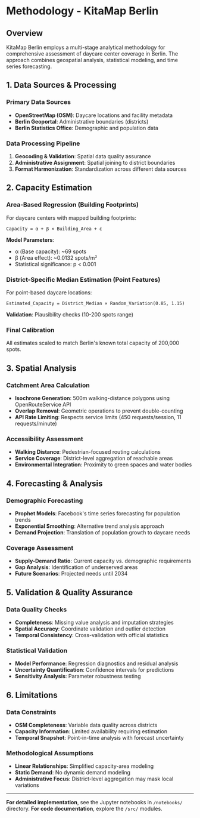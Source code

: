 # Methodology - KitaMap Berlin

## Overview

KitaMap Berlin employs a multi-stage analytical methodology for comprehensive assessment of daycare center coverage in Berlin. The approach combines geospatial analysis, statistical modeling, and time series forecasting.

## 1. Data Sources & Processing

### Primary Data Sources
- **OpenStreetMap (OSM)**: Daycare locations and facility metadata
- **Berlin Geoportal**: Administrative boundaries (districts)
- **Berlin Statistics Office**: Demographic and population data

### Data Processing Pipeline
1. **Geocoding & Validation**: Spatial data quality assurance
2. **Administrative Assignment**: Spatial joining to district boundaries
3. **Format Harmonization**: Standardization across different data sources

## 2. Capacity Estimation

### Area-Based Regression (Building Footprints)
For daycare centers with mapped building footprints:

```
Capacity = α + β × Building_Area + ε
```

**Model Parameters**:
- α (Base capacity): ~69 spots
- β (Area effect): ~0.0132 spots/m²
- Statistical significance: p < 0.001

### District-Specific Median Estimation (Point Features)
For point-based daycare locations:

```
Estimated_Capacity = District_Median × Random_Variation(0.85, 1.15)
```

**Validation**: Plausibility checks (10-200 spots range)

### Final Calibration
All estimates scaled to match Berlin's known total capacity of 200,000 spots.

## 3. Spatial Analysis

### Catchment Area Calculation
- **Isochrone Generation**: 500m walking-distance polygons using OpenRouteService API
- **Overlap Removal**: Geometric operations to prevent double-counting
- **API Rate Limiting**: Respects service limits (450 requests/session, 11 requests/minute)

### Accessibility Assessment
- **Walking Distance**: Pedestrian-focused routing calculations
- **Service Coverage**: District-level aggregation of reachable areas
- **Environmental Integration**: Proximity to green spaces and water bodies

## 4. Forecasting & Analysis

### Demographic Forecasting
- **Prophet Models**: Facebook's time series forecasting for population trends
- **Exponential Smoothing**: Alternative trend analysis approach
- **Demand Projection**: Translation of population growth to daycare needs

### Coverage Assessment
- **Supply-Demand Ratio**: Current capacity vs. demographic requirements
- **Gap Analysis**: Identification of underserved areas
- **Future Scenarios**: Projected needs until 2034

## 5. Validation & Quality Assurance

### Data Quality Checks
- **Completeness**: Missing value analysis and imputation strategies
- **Spatial Accuracy**: Coordinate validation and outlier detection
- **Temporal Consistency**: Cross-validation with official statistics

### Statistical Validation
- **Model Performance**: Regression diagnostics and residual analysis
- **Uncertainty Quantification**: Confidence intervals for predictions
- **Sensitivity Analysis**: Parameter robustness testing

## 6. Limitations

### Data Constraints
- **OSM Completeness**: Variable data quality across districts
- **Capacity Information**: Limited availability requiring estimation
- **Temporal Snapshot**: Point-in-time analysis with forecast uncertainty

### Methodological Assumptions
- **Linear Relationships**: Simplified capacity-area modeling
- **Static Demand**: No dynamic demand modeling
- **Administrative Focus**: District-level aggregation may mask local variations

---

**For detailed implementation**, see the Jupyter notebooks in `/notebooks/` directory.
**For code documentation**, explore the `/src/` modules.